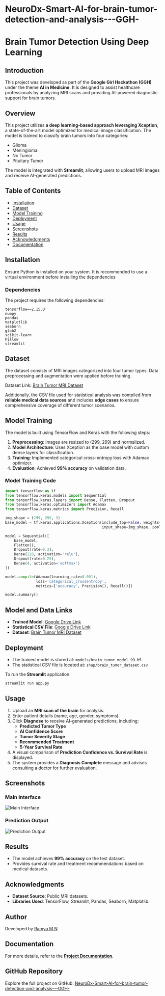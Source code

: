 # NeuroDx-Smart-AI-for-brain-tumor-detection-and-analysis---GGH-
# Brain Tumor Detection Using Deep Learning

## Introduction
This project was developed as part of the **Google Girl Hackathon (GGH)** under the theme **AI in Medicine**. It is designed to assist healthcare professionals by analyzing MRI scans and providing AI-powered diagnostic support for brain tumors.

## Overview
This project utilizes **a deep learning-based approach leveraging Xception**, a state-of-the-art model optimized for medical image classification. The model is trained to classify brain tumors into four categories:

- Glioma
- Meningioma
- No Tumor
- Pituitary Tumor

The model is integrated with **Streamlit**, allowing users to upload MRI images and receive AI-generated predictions.

## Table of Contents
- [Installation](#Installation)
- [Dataset](#Dataset)
- [Model Training](#Model-Training)
- [Deployment](#Deployment)
- [Usage](#Usage)
- [Screenshots](#Screenshots)
- [Results](#Results)
- [Acknowledgments](#Acknowledgments)
- [Documentation](#Documentation)

## Installation
Ensure Python is installed on your system. It is recommended to use a virtual environment before installing the dependencies

### Dependencies
The project requires the following dependencies:

```
tensorflow==2.15.0
numpy
pandas
matplotlib
seaborn
glob2
scikit-learn
Pillow
streamlit
```

## Dataset
The dataset consists of MRI images categorized into four tumor types. Data preprocessing and augmentation were applied before training.

Dataset Link: [Brain Tumor MRI Dataset](https://www.kaggle.com/datasets/masoudnickparvar/brain-tumor-mri-dataset)

Additionally, the CSV file used for statistical analysis was compiled from **reliable medical data sources** and includes **edge cases** to ensure comprehensive coverage of different tumor scenarios.

## Model Training
The model is built using TensorFlow and Keras with the following steps:

1. **Preprocessing**: Images are resized to (299, 299) and normalized.
2. **Model Architecture**: Uses Xception as the base model with custom dense layers for classification.
3. **Training**: Implemented categorical cross-entropy loss with Adamax optimizer.
4. **Evaluation**: Achieved **99% accuracy** on validation data.

### Model Training Code
```python
import tensorflow as tf
from tensorflow.keras.models import Sequential
from tensorflow.keras.layers import Dense, Flatten, Dropout
from tensorflow.keras.optimizers import Adamax
from tensorflow.keras.metrics import Precision, Recall

img_shape = (299, 299, 3)
base_model = tf.keras.applications.Xception(include_top=False, weights="imagenet",
                                            input_shape=img_shape, pooling='max')

model = Sequential([
    base_model,
    Flatten(),
    Dropout(rate=0.3),
    Dense(128, activation='relu'),
    Dropout(rate=0.25),
    Dense(4, activation='softmax')
])

model.compile(Adamax(learning_rate=0.001),
              loss='categorical_crossentropy',
              metrics=['accuracy', Precision(), Recall()])

model.summary()
```

## Model and Data Links
- **Trained Model**: [Google Drive Link](https://drive.google.com/drive/folders/1fEO_I4Z4aKoIqqHUiCKNBWCa7y-61WRd?usp=drive_link)
- **Statistical CSV File**: [Google Drive Link](https://drive.google.com/drive/folders/17eZD08afj1CRMYiHtZaH0tZtJPtVHk9k?usp=sharing)
- **Dataset**: [Brain Tumor MRI Dataset](https://www.kaggle.com/datasets/masoudnickparvar/brain-tumor-mri-dataset)

## Deployment
- The trained model is stored at: `models/brain_tumor_model_99.h5`
- The statistical CSV file is located at: `shap/brain_tumor_dataset.csv`

To run the **Streamlit** application:
```bash
streamlit run app.py
```

## Usage  
1. Upload an **MRI scan of the brain** for analysis.  
2. Enter patient details (name, age, gender, symptoms).  
3. Click **Diagnose** to receive AI-generated predictions, including:  
   - **Predicted Tumor Type**  
   - **AI Confidence Score**  
   - **Tumor Severity Stage**  
   - **Recommended Treatment**  
   - **5-Year Survival Rate**  
4. A visual comparison of **Prediction Confidence vs. Survival Rate** is displayed.  
5. The system provides a **Diagnosis Complete** message and advises consulting a doctor for further evaluation.  

## Screenshots
### Main Interface
![Main Interface](Main_interface.png)

### Prediction Output
![Prediction Output](Prediction_output.png)


## Results
- The model achieves **99% accuracy** on the test dataset.
- Provides survival rate and treatment recommendations based on medical datasets.

## Acknowledgments
- **Dataset Source**: Public MRI datasets.
- **Libraries Used**: TensorFlow, Streamlit, Pandas, Seaborn, Matplotlib.

## Author
Developed by [Ramya M N](https://github.com/RamyaMN28)


## Documentation
For more details, refer to the **[Project Documentation](https://docs.google.com/document/d/1g122HOQDj_yPsOMj25YzfUTlFEim8tw8/edit?usp=sharing&ouid=100250789405485360941&rtpof=true&sd=true)**.

## GitHub Repository
Explore the full project on GitHub: [NeuroDx-Smart-AI-for-brain-tumor-detection-and-analysis---GGH-](https://github.com/RamyaMN28/NeuroDx-Smart-AI-for-brain-tumor-detection-and-analysis---GGH-)

